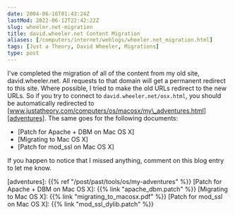 ```yaml
--- 
date: 2004-06-16T01:43:24Z
lastMod: 2022-06-12T22:42:22Z
slug: wheeler.net-migration
title: david.wheeler.net Content Migration
aliases: [/computers/internet/weblogs/wheeler.net_migration.html]
tags: [Just a Theory, David Wheeler, Migrations]
type: post
---
```


I've completed the migration of all of the content from my old site,
david.wheeler.net. All requests to that domain will get a permanent redirect to
this site. Where possible, I tried to make the old URLs redirect to the new
URLs. So if you try to connect to `david.wheeler.net/osx.html`, you should be
automatically redirected to
[www.justatheory.com/computers/os/macosx/my\_adventures.html][adventures]. The
same goes for the following documents:

-   [Patch for Apache + DBM on Mac OS X]
-   [Migrating to Mac OS X]
-   [Patch for mod\_ssl on Mac OS X]

If you happen to notice that I missed anything, comment on this blog entry to
let me know.

  [adventures]: {{% ref "/post/past/tools/os/my-adventures" %}}
  [Patch for Apache + DBM on Mac OS X]: {{% link "apache_dbm.patch" %}}
  [Migrating to Mac OS X]: {{% link "migrating_to_macosx.pdf" %}}
  [Patch for mod\_ssl on Mac OS X]: {{% link "mod_ssl_dylib.patch" %}}
